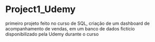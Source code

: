 # Project1_Udemy
primeiro projeto feito no curso de SQL, criação de um dashboard de acompanhamento de vendas, em um banco de dados fictício disponibilizado pela Udemy durante o curso
